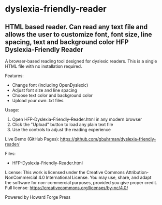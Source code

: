 # dyslexia-friendly-reader
HTML based reader. Can read any text file and allows the user to customize font, font size, line spacing, text and background color
HFP Dyslexia-Friendly Reader
----------------------------

A browser-based reading tool designed for dyslexic readers.
This is a single HTML file with no installation required.

Features:
- Change font (including OpenDyslexic)
- Adjust font size and line spacing
- Choose text color and background color
- Upload your own .txt files

Usage:
1. Open HFP-Dyslexia-Friendly-Reader.html in any modern browser
2. Click the "Upload" button to load any plain text file
3. Use the controls to adjust the reading experience

Live Demo (GitHub Pages):
https://github.com/gbuhrman/dyslexia-friendly-reader/

Files:
- HFP-Dyslexia-Friendly-Reader.html

License:
This work is licensed under the Creative Commons Attribution-NonCommercial 4.0 International License.
You may use, share, and adapt the software for non-commercial purposes, provided you give proper credit.
Full license: https://creativecommons.org/licenses/by-nc/4.0/

Powered by Howard Forge Press
